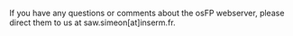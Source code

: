 If you have any questions or comments about the osFP webserver, please direct them to us at saw.simeon[at]inserm.fr.